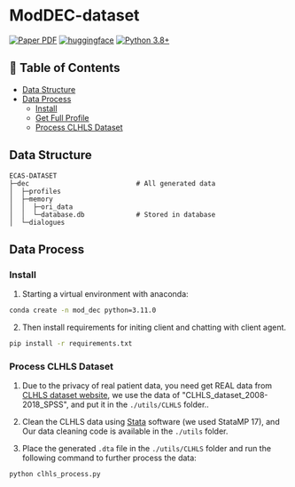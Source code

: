 # ModDEC-dataset
[![Paper PDF](https://img.shields.io/badge/Paper-PDF-red.svg)]() [![huggingface](https://img.shields.io/badge/%F0%9F%A4%97-Data-yellow)]() [![Python 3.8+](https://img.shields.io/badge/python-3.11-blue.svg)](https://www.python.org/downloads/release/python-3109/)

<!-- <div style="width: 100%;">
  <img src="./fig/" style="width: 100%;" alt="memory_framwork"></img>
</div> -->

## 📌 Table of Contents
- [Data Structure](#data-structure)
- [Data Process](#data-process)
  - [Install](#install)
  - [Get Full Profile](#get-full-profile)
  - [Process CLHLS Dataset](#process-clhls-dataset)


## Data Structure
```
ECAS-DATASET
├─dec                           # All generated data
│  ├─profiles
│  ├─memory 
│  │  ├─ori_data               
│  │  └─database.db             # Stored in database
│  └─dialogues
```


## Data Process

### Install

1. Starting a virtual environment with anaconda:

```bash
conda create -n mod_dec python=3.11.0
```

2. Then install requirements for initing client and chatting with client agent.

```bash
pip install -r requirements.txt
```


### Process CLHLS Dataset

1. Due to the privacy of real patient data, you need get REAL data from [CLHLS dataset website](https://opendata.pku.edu.cn/dataset.xhtml?persistentId=doi:10.18170/DVN/WBO7LK), we use the data of "CLHLS_dataset_2008-2018_SPSS", and put it in the `./utils/CLHLS` folder..

2. Clean the CLHLS data using [Stata](https://download.stata.com/download/) software (we used StataMP 17), and Our data cleaning code is available in the `./utils` folder.

3. Place the generated `.dta` file in the `./utils/CLHLS` folder and run the following command to further process the data:

```
python clhls_process.py
```
